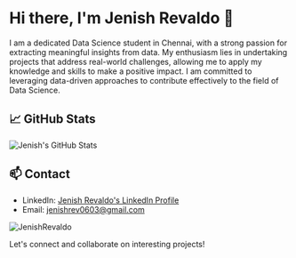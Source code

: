 # Hi there, I'm Jenish Revaldo 👋

I am a dedicated Data Science student in Chennai, with a strong passion for extracting meaningful insights from data. My enthusiasm lies in undertaking projects that address real-world challenges, allowing me to apply my knowledge and skills to make a positive impact. I am committed to leveraging data-driven approaches to contribute effectively to the field of Data Science.

## 📈 GitHub Stats

![Jenish's GitHub Stats](https://github-readme-stats.vercel.app/api?username=JenishRevaldo&show_icons=true&theme=dark)

## 📫 Contact

- LinkedIn: [Jenish Revaldo's LinkedIn Profile](https://linkedin.com/in/jenishrevaldo)
- Email: [jenishrev0603@gmail.com](mailto:jenishrev0603@gmail.com)


<img align="center" src="(https://images.squarespace-cdn.com/content/v1/60479868292a5d29e69ac6b9/d2f479f8-2005-43ae-bb36-e90333fa8f19/Future_of_Artificial_Intelligence.gif?format=1500w" alt="JenishRevaldo">

Let's connect and collaborate on interesting projects!
